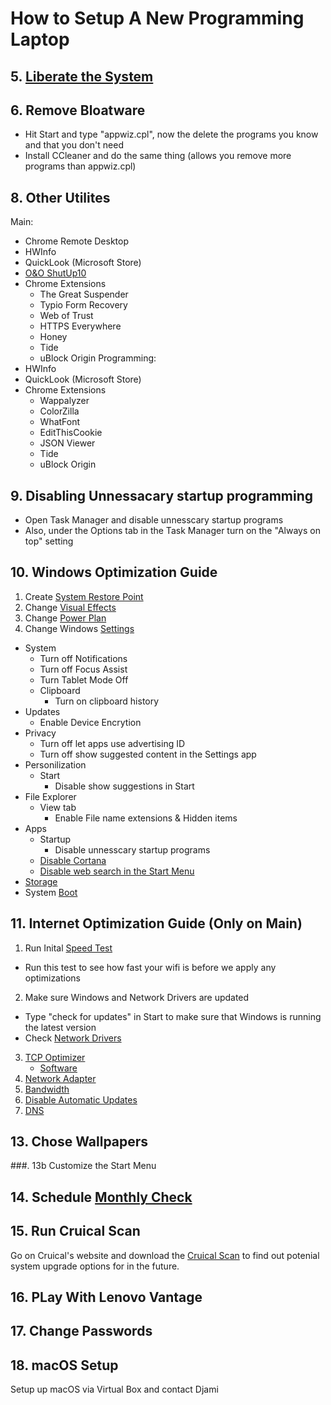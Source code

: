 # How to Setup A New Programming Laptop 

## 5. [Liberate the System](https://youtu.be/e3qRQOCWp-Q?t=506)
## 6. Remove Bloatware
* Hit Start and type "appwiz.cpl", now the delete the programs you know and that you don't need
* Install CCleaner and do the same thing (allows you remove more programs than appwiz.cpl)

## 8. Other Utilites
Main:
* Chrome Remote Desktop
* HWInfo
* QuickLook (Microsoft Store)
* [O&O ShutUp10](https://www.oo-software.com/en/shutup10)
* Chrome Extensions
    * The Great Suspender
    * Typio Form Recovery
    * Web of Trust
    * HTTPS Everywhere
    * Honey
    * Tide
    * uBlock Origin 
Programming:
* HWInfo
* QuickLook (Microsoft Store)
* Chrome Extensions
    * Wappalyzer
    * ColorZilla
    * WhatFont
    * EditThisCookie
    * JSON Viewer
    * Tide
    * uBlock Origin
## 9. Disabling Unnessacary startup programming
* Open Task Manager and disable unnesscary startup programs
* Also, under the Options tab in the Task Manager turn on the "Always on top" setting
## 10. Windows Optimization Guide
   1. Create [System Restore Point](https://youtu.be/sH2FCmBg7VA?t=59)
   2. Change [Visual Effects](https://youtu.be/sH2FCmBg7VA?t=96)
   3. Change [Power Plan](https://youtu.be/sH2FCmBg7VA?t=153)
   4. Change Windows [Settings](https://youtu.be/sH2FCmBg7VA?t=177)
* System
  *  Turn off Notifications
  *  Turn off Focus Assist
  *  Turn Tablet Mode Off
  *  Clipboard
        * Turn on clipboard history     
* Updates
    * Enable Device Encrytion 
* Privacy
  * Turn off let apps use advertising ID
  * Turn off show suggested content in the Settings app
* Personilization
    * Start
      * Disable show suggestions in Start
* File Explorer
    * View tab
        * Enable File name extensions & Hidden items 
*  Apps
    * Startup  
        * Disable unnesscary startup programs   
    * [Disable Cortana](https://youtu.be/wF1oXPNlyb8?t=97)
    * [Disable web search in the Start Menu](https://youtu.be/wF1oXPNlyb8?t=117)
* [Storage](https://youtu.be/sH2FCmBg7VA?t=348)
* System [Boot](https://youtu.be/sH2FCmBg7VA?t=476) 
## 11. Internet Optimization Guide (Only on Main)
1. Run Inital [Speed Test](https://www.speedtest.net/)
* Run this test to see how fast your wifi is before we apply any optimizations
2. Make sure Windows and Network Drivers are updated
* Type "check for updates" in Start to make sure that Windows is running the latest version
* Check [Network Drivers](https://youtu.be/MUZ1jpnr71w?t=144)
3. [TCP Optimizer](https://youtu.be/MUZ1jpnr71w?t=256)
    * [Software](https://www.speedguide.net/downloads.php?gclid=Cj0KCQjwzbv7BRDIARIsAM-A6-15XauR97mj0w2BjUT95gbEyKTZtaLLIvycnVLwau5iuH8huZZeIroaArEoEALw_wcB)
4. [Network Adapter](https://youtu.be/MUZ1jpnr71w?t=431)
5. [Bandwidth](https://youtu.be/MUZ1jpnr71w?t=480)
6. [Disable Automatic Updates](https://youtu.be/MUZ1jpnr71w?t=523)
7. [DNS](https://youtu.be/MUZ1jpnr71w?t=568)

## 13. Chose Wallpapers
###. 13b Customize the Start Menu
## 14. Schedule [Monthly Check](https://github.com/AmalDjibo/Monthly-Computer-Maintence-Guide)


## 15. Run Cruical Scan

Go on Cruical's website and download the [Cruical Scan](https://www.crucial.com/store/systemscanner) to find out potenial system upgrade options for in the future.

## 16. PLay With Lenovo Vantage
## 17. Change Passwords

## 18. macOS Setup

Setup up macOS via Virtual Box and contact Djami
